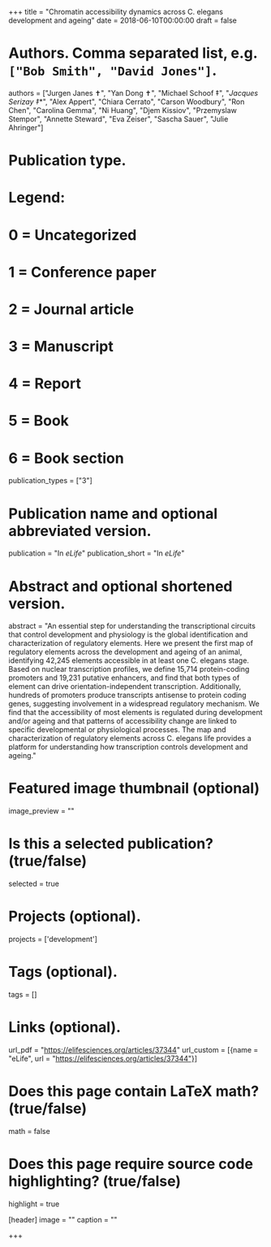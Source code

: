 +++
title = "Chromatin accessibility dynamics across C. elegans development and ageing"
date = 2018-06-10T00:00:00
draft = false

# Authors. Comma separated list, e.g. `["Bob Smith", "David Jones"]`.
authors = ["Jurgen Janes ✝", "Yan Dong ✝", "Michael Schoof ‡", "**Jacques Serizay* ‡**", "Alex Appert", "Chiara Cerrato", "Carson Woodbury", "Ron Chen", "Carolina Gemma", "Ni Huang", "Djem Kissiov", "Przemyslaw Stempor", "Annette Steward", "Eva Zeiser", "Sascha Sauer", "Julie Ahringer"]

# Publication type.
# Legend:
# 0 = Uncategorized
# 1 = Conference paper
# 2 = Journal article
# 3 = Manuscript
# 4 = Report
# 5 = Book
# 6 = Book section
publication_types = ["3"]

# Publication name and optional abbreviated version.
publication = "In *eLife*"
publication_short = "In *eLife*"

# Abstract and optional shortened version.
abstract = "An essential step for understanding the transcriptional circuits that control development and physiology is the global identification and characterization of regulatory elements. Here we present the first map of regulatory elements across the development and ageing of an animal, identifying 42,245 elements accessible in at least one C. elegans stage. Based on nuclear transcription profiles, we define 15,714 protein-coding promoters and 19,231 putative enhancers, and find that both types of element can drive orientation-independent transcription. Additionally, hundreds of promoters produce transcripts antisense to protein coding genes, suggesting involvement in a widespread regulatory mechanism. We find that the accessibility of most elements is regulated during development and/or ageing and that patterns of accessibility change are linked to specific developmental or physiological processes. The map and characterization of regulatory elements across C. elegans life provides a platform for understanding how transcription controls development and ageing."

# Featured image thumbnail (optional)
image_preview = ""

# Is this a selected publication? (true/false)
selected = true

# Projects (optional).
projects = ['development']

# Tags (optional).
tags = []

# Links (optional).
url_pdf = "https://elifesciences.org/articles/37344"
url_custom = [{name = "eLife", url = "https://elifesciences.org/articles/37344"}]

# Does this page contain LaTeX math? (true/false)
math = false

# Does this page require source code highlighting? (true/false)
highlight = true

[header]
image = ""
caption = ""

+++

